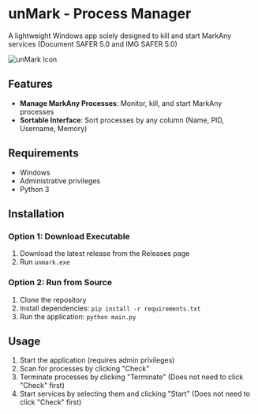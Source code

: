 # unMark - Process Manager

A lightweight Windows app solely designed to kill and start MarkAny services (Document SAFER 5.0 and IMG SAFER 5.0)

![unMark Icon](unmark-ico.ico)

## Features
- **Manage MarkAny Processes**: Monitor, kill, and start MarkAny processes
- **Sortable Interface**: Sort processes by any column (Name, PID, Username, Memory)

## Requirements

- Windows
- Administrative privileges
- Python 3

## Installation

### Option 1: Download Executable
1. Download the latest release from the Releases page
2. Run `unmark.exe`

### Option 2: Run from Source
1. Clone the repository
2. Install dependencies: `pip install -r requirements.txt`
3. Run the application: `python main.py`

## Usage
1. Start the application (requires admin privileges)
2. Scan for processes by clicking "Check"
3. Terminate processes by clicking "Terminate" (Does not need to click "Check" first)
4. Start services by selecting them and clicking "Start" (Does not need to click "Check" first)


